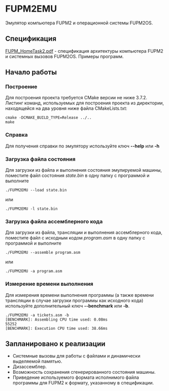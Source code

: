 # FUPM2EMU
Эмулятор компьютера FUPM2 и операционной системы FUPM2OS.

## Спецификация
[FUPM_HomeTask2.pdf](http://www.babichev.org/mipt/FUPM_HomeTask2.pdf) - спецификация архитектуры компьютера FUPM2 и системных вызовов FUPM2OS. Примеры программ.

## Начало работы
### Построение
Для построения проекта требуется CMake версии не ниже 3.7.2. Листинг команд, используемых для построения проекта из директории, находящейся на два уровня ниже файла CMakeLists.txt:
```
cmake -DCMAKE_BUILD_TYPE=Release ../..
make
```

### Справка
Для получения справки по эмулятору используйте ключ **--help** или **-h**

### Загрузка файла состояния
Для загрузки из файла и выполнения состояния эмулируемой машины, поместите файл состояния *state.bin* в одну папку с программой и выполните
```
./FUPM2EMU --load state.bin
```
или
```
./FUPM2EMU -l state.bin
```

### Загрузка файла ассемблерного кода
Для загрузки из файла, трансляции и выполнения ассемблерного кода, поместите файл с исходным кодом *program.asm* в одну папку с программой и выполните
```
./FUPM2EMU --assemble program.asm
```
или
```
./FUPM2EMU -a program.asm
```

### Измерение времени выполнения
Для измерения времени выполнения программы (а также времени трансляции в случае загрузки программы как исходного кода) используйте дополнительный ключ **--benchmark** или **-b**.
```
./FUPM2EMU -a tickets.asm -b
[BENCHMARK]: Assembling CPU time used: 0.08ms
55252
[BENCHMARK]: Execution CPU time used: 38.66ms
```

## Запланировано к реализации
* Системные вызовы для работы с файлами и динамически выделяемой памятью.
* Дизассемблер.
* Возможность сохранения сгенерированного состояния машины.
* Приведение используемого формата исполнимого файла программы для FUPM2 к формату, указанному в спецификации.
